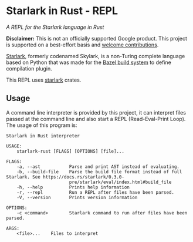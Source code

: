 # Starlark in Rust - REPL
_A REPL for the Starlark language in Rust_

**Disclaimer:** This is not an officially supported Google product. This project is supported
on a best-effort basis and [welcome contributions](CONTRIBUTING.md).

[Starlark](https://github.com/bazelbuild/starlark), formerly codenamed Skylark, is a non-Turing
complete language based on Python that was made for the [Bazel build system](https://bazel.build) to
define compilation plugin.

This REPL uses [starlark](https://crates.io/crates/starlark) crates.

## Usage

A command line interpreter is provided by this project, it can interpret files
passed at the command line and also start a REPL (Read-Eval-Print Loop).
The usage of this program is:

```
Starlark in Rust interpreter

USAGE:
    starlark-rust [FLAGS] [OPTIONS] [file]...

FLAGS:
    -a, --ast           Parse and print AST instead of evaluating.
    -b, --build-file    Parse the build file format instead of full Starlark. See https://docs.rs/starlark/0.3.0-
                        pre/starlark/eval/index.html#build_file
    -h, --help          Prints help information
    -r, --repl          Run a REPL after files have been parsed.
    -V, --version       Prints version information

OPTIONS:
    -c <command>        Starlark command to run after files have been parsed.

ARGS:
    <file>...    Files to interpret
```

